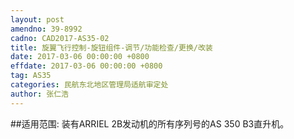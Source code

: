 ```yaml
---
layout: post
amendno: 39-8992
cadno: CAD2017-AS35-02
title: 旋翼飞行控制-旋钮组件-调节/功能检查/更换/改装
date: 2017-03-06 00:00:00 +0800
effdate: 2017-03-06 00:00:00 +0800
tag: AS35
categories: 民航东北地区管理局适航审定处
author: 张仁浩
---
```


##适用范围:
装有ARRIEL 2B发动机的所有序列号的AS 350 B3直升机。

